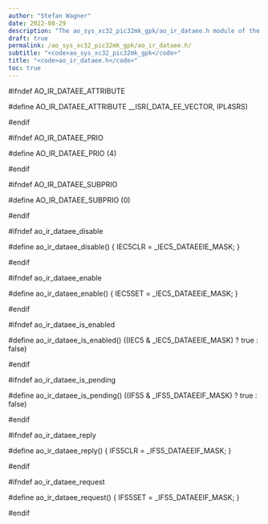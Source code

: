```yaml
---
author: "Stefan Wagner"
date: 2022-08-29
description: "The ao_sys_xc32_pic32mk_gpk/ao_ir_dataee.h module of the ao real-time operating system."
draft: true
permalink: /ao_sys_xc32_pic32mk_gpk/ao_ir_dataee.h/ 
subtitle: "<code>ao_sys_xc32_pic32mk_gpk</code>"
title: "<code>ao_ir_dataee.h</code>"
toc: true
---
```


#ifndef AO_IR_DATAEE_ATTRIBUTE

#define AO_IR_DATAEE_ATTRIBUTE      __ISR(_DATA_EE_VECTOR, IPL4SRS)

#endif

#ifndef AO_IR_DATAEE_PRIO

#define AO_IR_DATAEE_PRIO           (4)

#endif

#ifndef AO_IR_DATAEE_SUBPRIO

#define AO_IR_DATAEE_SUBPRIO        (0)

#endif

#ifndef ao_ir_dataee_disable

#define ao_ir_dataee_disable()      { IEC5CLR = _IEC5_DATAEEIE_MASK; }

#endif

#ifndef ao_ir_dataee_enable

#define ao_ir_dataee_enable()       { IEC5SET = _IEC5_DATAEEIE_MASK; }

#endif

#ifndef ao_ir_dataee_is_enabled

#define ao_ir_dataee_is_enabled()   ((IEC5 & _IEC5_DATAEEIE_MASK) ? true : false)

#endif

#ifndef ao_ir_dataee_is_pending

#define ao_ir_dataee_is_pending()   ((IFS5 & _IFS5_DATAEEIF_MASK) ? true : false)

#endif

#ifndef ao_ir_dataee_reply

#define ao_ir_dataee_reply()        { IFS5CLR = _IFS5_DATAEEIF_MASK; }

#endif

#ifndef ao_ir_dataee_request

#define ao_ir_dataee_request()      { IFS5SET = _IFS5_DATAEEIF_MASK; }

#endif

